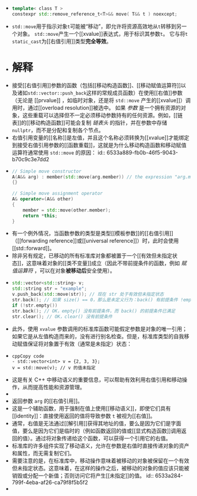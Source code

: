 - ``` C++
  template< class T >
  constexpr std::remove_reference_t<T>&& move( T&& t ) noexcept;
  ```
- `std::move`用于指示对象`t`可能被“移动”，即允许将资源高效地从`t`转移到另一个对象。
  `std::move`产生一个[[xvalue]]表达式，用于标识其参数`t`。
  它与将`t` `static_cast`为[[右值引用]]类型**完全等效**。
- # 解释
- 接受[[右值引用]]参数的函数（包括[[移动构造函数]]、[[移动赋值运算符]]以及诸如`std::vector::push_back`这样的常规成员函数）在使用[[右值]]参数（无论是 [[prvalue]] ，如临时对象，还是将 `std::move` 产生的[[xvalue]]）调用时，通过[[overload resolution]]被选中。
  如果 *参数* 是一个拥有资源的对象，这些重载可以选择但不一定必须移动参数持有的任何资源。例如，[[链表]]的[[移动构造函数]]可能会复制 *链表头* 的指针，并在参数中存储 `nullptr`，而不是分配和复制各个节点。
- 右值引用变量的[[名称]]是左值，并且这个名称必须转换为[[xvalue]]才能绑定到接受右值引用参数的[[函数重载]]，这就是为什么移动构造函数和移动赋值运算符通常使用 `std::move` 的原因：
  id:: 6533a889-fb0b-46f5-9043-b70c9c3e7dd2
- ``` cpp 
  // Simple move constructor
  A(A&& arg) : member(std::move(arg.member)) // the expression "arg.member" is lvalue
  {}
   
  // Simple move assignment operator
  A& operator=(A&& other)
  {
      member = std::move(other.member);
      return *this;
  }
  ```
- 有一个例外情况，当函数参数的类型是类型[[模板参数]]的[[右值引用]]（[[forwarding reference]]或[[universal reference]]）时，此时会使用[[std::forward]]。
- 除非另有规定，已移动的所有标准库对象都被置于一个[[有效但未指定状态]]，这意味着对象的[[类不变量]]成立（因此不带前提条件的函数，例如 *赋值运算符* ，可以在对象**被移动后**安全使用）。
- ``` cpp
  std::vector<std::string> v;
  std::string str = "example";
  v.push_back(std::move(str)); // 现在 str 处于有效但未指定状态
  str.back(); // 如果 size() == 0，那么是未定义行为：back() 有前提条件 !empty()
  if (!str.empty())
  str.back(); // OK，empty() 没有前提条件，而 back() 的前提条件已满足
  str.clear(); // OK，clear() 没有前提条件
  ```
- 此外，使用 `xvalue` 参数调用的标准库函数可能假定参数是对象的唯一引用；如果它是从左值构造而来的，没有进行别名检查。但是，标准库类型的自我移动赋值保证将对象置于有效（通常是未指定）状态：
- ```
  cppCopy code
  - std::vector<int> v = {2, 3, 3};
  v = std::move(v); // v 的值未指定
  ```
- 这是有关 C++ 中移动语义的重要信息，可以帮助有效利用右值引用和移动操作，从而提高性能和资源管理。
-
- 返回参数 `arg` 的[[右值引用]]。
- 这是一个辅助函数，用于强制在值上使用[[移动语义]]，即使它们具有[[identity]]：直接使用返回的值将导致参数 `t` 被视为[[右值]]。
- 通常，右值是无法通过[[解引用]]获得其地址的值，要么是因为它们是字面值，要么是因为它们是临时的（例如函数返回的值或[[显式构造函数]]调用返回的值）。通过将对象传递给这个函数，可以获得一个引用它的右值。
- 标准库的许多组件实现了移动语义，允许在参数是右值时直接传递对象的资产和属性，而无需复制它们。
- 需要注意的是，在标准库中，移动操作意味着被移动的对象被保留在一个有效但未指定状态。这意味着，在这样的操作之后，被移动的对象的值应该只能被销毁或分配一个新值；否则访问它将产生[[未指定]]的值。
  id:: 6533a284-799f-4eba-af26-ca79f8f5b5f2
-
